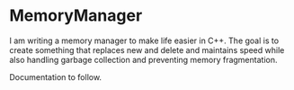 # MemoryManager
I am writing a memory manager to make life easier in C++.  The goal is to create something that replaces new and delete and maintains speed while also handling garbage collection and preventing memory fragmentation.

Documentation to follow.
